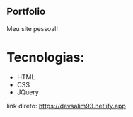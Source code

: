 ## Portfolio

Meu site pessoal!

# Tecnologias:

- HTML
- CSS
- JQuery

link direto: https://devsalim93.netlify.app 
